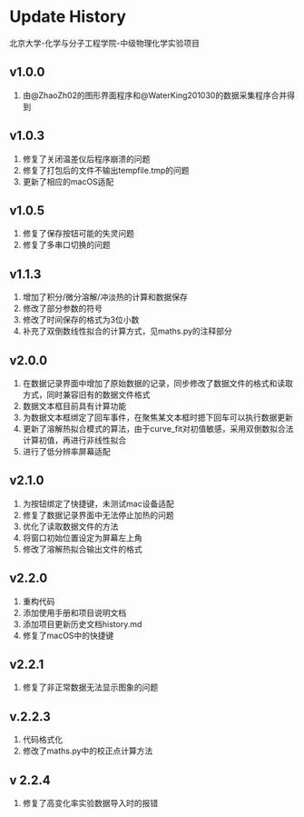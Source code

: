 # Update History

北京大学-化学与分子工程学院-中级物理化学实验项目

## v1.0.0

1. 由@ZhaoZh02的图形界面程序和@WaterKing201030的数据采集程序合并得到

## v1.0.3

1. 修复了关闭温差仪后程序崩溃的问题
2. 修复了打包后的文件不输出tempfile.tmp的问题
3. 更新了相应的macOS适配

## v1.0.5

1. 修复了保存按钮可能的失灵问题
2. 修复了多串口切换的问题

## v1.1.3

1. 增加了积分/微分溶解/冲淡热的计算和数据保存
2. 修改了部分参数的符号
3. 修改了时间保存的格式为3位小数
4. 补充了双倒数线性拟合的计算方式，见maths.py的注释部分

## v2.0.0

1. 在数据记录界面中增加了原始数据的记录，同步修改了数据文件的格式和读取方式，同时兼容旧有的数据文件格式
2. 数据文本框目前具有计算功能
3. 为数据文本框绑定了回车事件，在聚焦某文本框时摁下回车可以执行数据更新
4. 更新了溶解热拟合模式的算法，由于curve_fit对初值敏感，采用双倒数拟合法计算初值，再进行非线性拟合
5. 进行了低分辨率屏幕适配

## v2.1.0

1. 为按钮绑定了快捷键，未测试mac设备适配
2. 修复了数据记录界面中无法停止加热的问题
3. 优化了读取数据文件的方法
4. 将窗口初始位置设定为屏幕左上角
5. 修改了溶解热拟合输出文件的格式

## v2.2.0

1. 重构代码
2. 添加使用手册和项目说明文档
3. 添加项目更新历史文档history.md
4. 修复了macOS中的快捷键

## v2.2.1

1. 修复了非正常数据无法显示图象的问题

## v.2.2.3

1. 代码格式化
2. 修改了maths.py中的校正点计算方法

## v 2.2.4

1. 修复了高变化率实验数据导入时的报错
